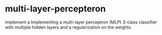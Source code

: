 # multi-layer-percepteron
implement a Implementing a multi-layer perceptron (MLP) 3-class classifier with multiple hidden layers and a regularization on the weights.

